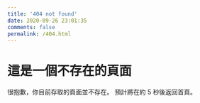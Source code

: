 ```yaml
---
title: '404 not found'
date: 2020-09-26 23:01:35
comments: false
permalink: /404.html
---
```


<!-- markdownlint-disable MD039 MD033 -->

# 這是一個不存在的頁面

很抱歉，你目前存取的頁面並不存在。
預計將在約 <span id="timeout">5</span> 秒後返回首頁。

<script>
let countTime = 5;

function count() {

  document.getElementById('timeout').textContent = countTime;
  countTime -= 1;
  if(countTime === 0){
    location.href = window.location.origin; // 記得改成自己網址 Url
  }
  setTimeout(() => {
    count();
  }, 1000);
}

count();
</script>
